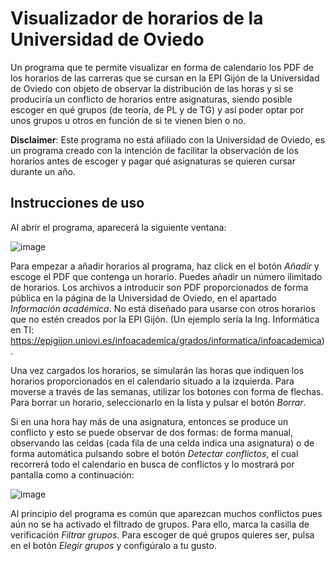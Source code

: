# Visualizador de horarios de la Universidad de Oviedo
Un programa que te permite visualizar en forma de calendario los PDF de los horarios de las carreras que se cursan en la EPI Gijón de la Universidad de Oviedo con objeto de observar la distribución de las horas y si se produciría un conflicto de horarios entre asignaturas, siendo posible escoger en qué grupos (de teoría, de PL y de TG) y así poder optar por unos grupos u otros en función de si te vienen bien o no.

**Disclaimer**: Este programa no está afiliado con la Universidad de Oviedo, es un programa creado con la intención de facilitar la observación de los horarios antes de escoger y pagar qué asignaturas se quieren cursar durante un año.

## Instrucciones de uso
Al abrir el programa, aparecerá la siguiente ventana:

![image](https://github.com/Sauleteh/visualizador-de-conflictos-horarios-uniovi/assets/22859905/458ca15d-99de-4f33-9e59-c54ff65ca8d3)

Para empezar a añadir horarios al programa, haz click en el botón *Añadir* y escoge el PDF que contenga un horario. Puedes añadir un número ilimitado de horarios. Los archivos a introducir son PDF proporcionados de forma pública en la página de la Universidad de Oviedo, en el apartado *Información académica*. No está diseñado para usarse con otros horarios que no estén creados por la EPI Gijón.
(Un ejemplo sería la Ing. Informática en TI: https://epigijon.uniovi.es/infoacademica/grados/informatica/infoacademica).

Una vez cargados los horarios, se simularán las horas que indiquen los horarios proporcionados en el calendario situado a la izquierda. Para moverse a través de las semanas, utilizar los botones con forma de flechas. Para borrar un horario, seleccionarlo en la lista y pulsar el botón *Borrar*.

Si en una hora hay más de una asignatura, entonces se produce un conflicto y esto se puede observar de dos formas: de forma manual, observando las celdas (cada fila de una celda indica una asignatura) o de forma automática pulsando sobre el botón *Detectar conflictos*, el cual recorrerá todo el calendario en busca de conflictos y lo mostrará por pantalla como a continuación:

![image](https://github.com/Sauleteh/visualizador-de-conflictos-horarios-uniovi/assets/22859905/32acda9b-9570-405d-ae7b-9edf2d2f6bd3)

Al principio del programa es común que aparezcan muchos conflictos pues aún no se ha activado el filtrado de grupos. Para ello, marca la casilla de verificación *Filtrar grupos*. Para escoger de qué grupos quieres ser, pulsa en el botón *Elegir grupos* y configúralo a tu gusto.
